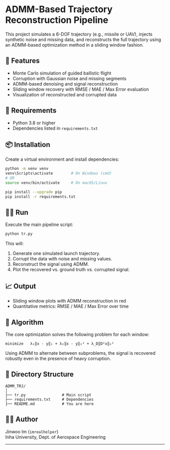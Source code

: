 # ADMM-Based Trajectory Reconstruction Pipeline

This project simulates a 6-DOF trajectory (e.g., missile or UAV), injects synthetic noise and missing data, and reconstructs the full trajectory using an ADMM-based optimization method in a sliding window fashion.

## 📌 Features

- Monte Carlo simulation of guided ballistic flight
- Corruption with Gaussian noise and missing segments
- ADMM-based denoising and signal reconstruction
- Sliding window recovery with RMSE / MAE / Max Error evaluation
- Visualization of reconstructed and corrupted data

## 🚀 Requirements

- Python 3.8 or higher
- Dependencies listed in `requirements.txt`

## 📦 Installation

Create a virtual environment and install dependencies:

```bash
python -m venv venv
venv\Scripts\activate        # On Windows (cmd)
# OR
source venv/bin/activate     # On macOS/Linux

pip install --upgrade pip
pip install -r requirements.txt
```

## 🏃‍♂️ Run

Execute the main pipeline script:

```bash
python tr.py
```

This will:

1. Generate one simulated launch trajectory.
2. Corrupt the data with noise and missing values.
3. Reconstruct the signal using ADMM.
4. Plot the recovered vs. ground truth vs. corrupted signal.

## 📈 Output

- Sliding window plots with ADMM reconstruction in red
- Quantitative metrics: RMSE / MAE / Max Error over time

## 🧠 Algorithm

The core optimization solves the following problem for each window:

```
minimize   λ₁‖x - y‖₁ + λ₂‖x - y‖₂² + λ_D‖D²x‖₂²
```

Using ADMM to alternate between subproblems, the signal is recovered robustly even in the presence of heavy corruption.

## 📁 Directory Structure

```
ADMM_TRJ/
│
├── tr.py                # Main script
├── requirements.txt     # Dependencies
├── README.md            # You are here
```

## 🧑‍💻 Author

Jinwoo Im (`imrealhelper`)  
Inha University, Dept. of Aerospace Engineering

---
